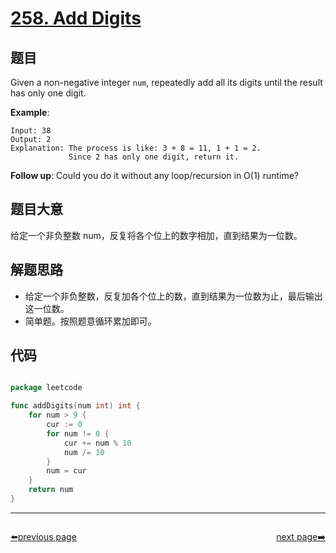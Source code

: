 # [258. Add Digits](https://leetcode.com/problems/add-digits/)


## 题目

Given a non-negative integer `num`, repeatedly add all its digits until the result has only one digit.

**Example**:

```
Input: 38
Output: 2 
Explanation: The process is like: 3 + 8 = 11, 1 + 1 = 2. 
             Since 2 has only one digit, return it.
```

**Follow up**: Could you do it without any loop/recursion in O(1) runtime?

## 题目大意

给定一个非负整数 num，反复将各个位上的数字相加，直到结果为一位数。


## 解题思路

- 给定一个非负整数，反复加各个位上的数，直到结果为一位数为止，最后输出这一位数。
- 简单题。按照题意循环累加即可。

## 代码

```go

package leetcode

func addDigits(num int) int {
	for num > 9 {
		cur := 0
		for num != 0 {
			cur += num % 10
			num /= 10
		}
		num = cur
	}
	return num
}

```



----------------------------------------------
<div style="display: flex;justify-content: space-between;align-items: center;">
<p><a href="https://books.halfrost.com/leetcode/ChapterFour/0200~0299/0257.Binary-Tree-Paths/">⬅️previous page</a></p>
<p><a href="https://books.halfrost.com/leetcode/ChapterFour/0200~0299/0260.Single-Number-III/">next page➡️</a></p>
</div>

